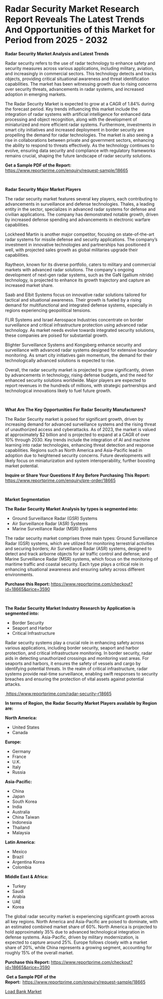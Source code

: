 <p><h1>Radar Security Market Research Report Reveals The Latest Trends And Opportunities of this Market for Period from 2025 - 2032</h1></p><p><strong>Radar Security Market Analysis and Latest Trends</strong></p>
<p><p>Radar security refers to the use of radar technology to enhance safety and security measures across various applications, including military, aviation, and increasingly in commercial sectors. This technology detects and tracks objects, providing critical situational awareness and threat identification capabilities. The market has been witnessing growth due to rising concerns over security threats, advancements in radar systems, and increased adoption in emerging markets.</p><p>The Radar Security Market is expected to grow at a CAGR of 1.84% during the forecast period. Key trends influencing this market include the integration of radar systems with artificial intelligence for enhanced data processing and object recognition, along with the development of miniaturized and more efficient radar systems. Furthermore, investments in smart city initiatives and increased deployment in border security are propelling the demand for radar technologies. The market is also seeing a rise in collaborations between private and government sectors, enhancing the ability to respond to threats effectively. As the technology continues to evolve, ensuring data security and compliance with regulatory frameworks remains crucial, shaping the future landscape of radar security solutions.</p></p>
<p><strong>Get a Sample PDF of the Report:&nbsp;</strong> <a href="https://www.reportprime.com/enquiry/request-sample/18665?utm_campaign=3549&utm_medium=2&utm_source=Github&utm_content=ia&utm_term=19032025&utm_id=radar-security">https://www.reportprime.com/enquiry/request-sample/18665</a></p>
<p>&nbsp;</p>
<p><strong>Radar Security Major Market Players</strong></p>
<p><p>The radar security market features several key players, each contributing to advancements in surveillance and defense technologies. Thales, a leading entity in the sector, specializes in advanced radar systems for defense and civilian applications. The company has demonstrated notable growth, driven by increased defense spending and advancements in electronic warfare capabilities.</p><p>Lockheed Martin is another major competitor, focusing on state-of-the-art radar systems for missile defense and security applications. The company’s investment in innovative technologies and partnerships has positioned it well, with projected sales growth as global militaries upgrade their capabilities.</p><p>Raytheon, known for its diverse portfolio, caters to military and commercial markets with advanced radar solutions. The company's ongoing development of next-gen radar systems, such as the GaN (gallium nitride) technology, is projected to enhance its growth trajectory and capture an increased market share.</p><p>Saab and Elbit Systems focus on innovative radar solutions tailored for tactical and situational awareness. Their growth is fueled by a rising demand for multifunctional and integrated defense systems, especially in regions experiencing geopolitical tensions.</p><p>FLIR Systems and Israel Aerospace Industries concentrate on border surveillance and critical infrastructure protection using advanced radar technology. As market needs evolve towards integrated security solutions, these companies are poised for substantial growth.</p><p>Blighter Surveillance Systems and Kongsberg enhance security and surveillance with advanced radar systems designed for extensive boundary monitoring. As smart city initiatives gain momentum, the demand for their technologically advanced solutions is expected to rise.</p><p>Overall, the radar security market is projected to grow significantly, driven by advancements in technology, rising defense budgets, and the need for enhanced security solutions worldwide. Major players are expected to report revenues in the hundreds of millions, with strategic partnerships and technological innovations likely to fuel future growth.</p></p>
<p>&nbsp;</p>
<p><strong>What Are The Key Opportunities For Radar Security Manufacturers?</strong></p>
<p><p>The Radar Security market is poised for significant growth, driven by increasing demand for advanced surveillance systems and the rising threat of unauthorized access and cyberattacks. As of 2023, the market is valued at approximately $2 billion and is projected to expand at a CAGR of over 10% through 2030. Key trends include the integration of AI and machine learning into radar technologies, enhancing threat detection and response capabilities. Regions such as North America and Asia-Pacific lead in adoption due to heightened security concerns. Future developments will likely focus on miniaturization and system interoperability, further boosting market potential.</p></p>
<p><strong>Inquire or Share Your Questions If Any Before Purchasing This Report:</strong> <a href="https://www.reportprime.com/enquiry/pre-order/18665?utm_campaign=3549&utm_medium=2&utm_source=Github&utm_content=ia&utm_term=19032025&utm_id=radar-security">https://www.reportprime.com/enquiry/pre-order/18665</a></p>
<p>&nbsp;</p>
<p><strong>Market Segmentation</strong></p>
<p><strong>The Radar Security Market Analysis by types is segmented into:</strong></p>
<p><ul><li>Ground Surveillance Radar (GSR) Systems</li><li>Air Surveillance Radar (ASR) Systems</li><li>Marine Surveillance Radar (MSR) Systems</li></ul></p>
<p><p>The radar security market comprises three main types: Ground Surveillance Radar (GSR) systems, which are utilized for monitoring terrestrial activities and securing borders; Air Surveillance Radar (ASR) systems, designed to detect and track airborne objects for air traffic control and defense; and Marine Surveillance Radar (MSR) systems, which focus on the monitoring of maritime traffic and coastal security. Each type plays a critical role in enhancing situational awareness and ensuring safety across different environments.</p></p>
<p><strong>Purchase this Report:&nbsp;</strong><a href="https://www.reportprime.com/checkout?id=18665&price=3590&utm_campaign=3549&utm_medium=2&utm_source=Github&utm_content=ia&utm_term=19032025&utm_id=radar-security">https://www.reportprime.com/checkout?id=18665&price=3590</a></p>
<p>&nbsp;</p>
<p><strong>The Radar Security Market Industry Research by Application is segmented into:</strong></p>
<p><ul><li>Border Security</li><li>Seaport and Harbor</li><li>Critical Infrastructure</li></ul></p>
<p><p>Radar security systems play a crucial role in enhancing safety across various applications, including border security, seaport and harbor protection, and critical infrastructure monitoring. In border security, radar aids in detecting unauthorized crossings and monitoring vast areas. For seaports and harbors, it ensures the safety of vessels and cargo by identifying potential threats. In the realm of critical infrastructure, radar systems provide real-time surveillance, enabling swift responses to security breaches and ensuring the protection of vital assets against potential attacks.</p></p>
<p><a href="https://www.reportprime.com/radar-security-r18665?utm_campaign=3549&utm_medium=2&utm_source=Github&utm_content=ia&utm_term=19032025&utm_id=radar-security">&nbsp;https://www.reportprime.com/radar-security-r18665</a></p>
<p><strong>In terms of Region, the Radar Security Market Players available by Region are:</strong></p>
<p>
    <p> <strong> North America: </strong>
        <ul>
            <li>United States</li>
            <li>Canada</li>
        </ul>
        </p> 
    <p> <strong> Europe: </strong>
        <ul>
            <li>Germany</li>
            <li>France</li>
            <li>U.K.</li>
            <li>Italy</li>
            <li>Russia</li>
        </ul>
        </p> 
    <p> <strong> Asia-Pacific: </strong>
        <ul>
            <li>China</li>
            <li>Japan</li>
            <li>South Korea</li>
            <li>India</li>
            <li>Australia</li>
            <li>China Taiwan</li>
            <li>Indonesia</li>
            <li>Thailand</li>
            <li>Malaysia</li>
        </ul>
        </p> 
    <p> <strong> Latin America: </strong>
        <ul>
            <li>Mexico</li>
            <li>Brazil</li>
            <li>Argentina Korea</li>
            <li>Colombia</li>
        </ul>
        </p> 
    <p> <strong> Middle East & Africa: </strong>
        <ul>
            <li>Turkey</li>
            <li>Saudi</li>
            <li>Arabia</li>
            <li>UAE</li>
            <li>Korea</li>
        </ul>
    </p>
    </p>
<p><p>The global radar security market is experiencing significant growth across all key regions. North America and Asia-Pacific are poised to dominate, with an estimated combined market share of 60%. North America is projected to hold approximately 35% due to advanced technological integration in defense systems. Asia-Pacific, driven by military modernization, is expected to capture around 25%. Europe follows closely with a market share of 20%, while China represents a growing segment, accounting for roughly 15% of the overall market.</p></p>
<p><strong>Purchase this Report: </strong><a href="https://www.reportprime.com/checkout?id=18665&price=3590&utm_campaign=3549&utm_medium=2&utm_source=Github&utm_content=ia&utm_term=19032025&utm_id=radar-security">https://www.reportprime.com/checkout?id=18665&price=3590</a></p>
<p>&nbsp;<strong>Get a Sample PDF of the Report:&nbsp;&nbsp;</strong><a href="https://www.reportprime.com/enquiry/request-sample/18665?utm_campaign=3549&utm_medium=2&utm_source=Github&utm_content=ia&utm_term=19032025&utm_id=radar-security">https://www.reportprime.com/enquiry/request-sample/18665</a></p>
<p><strong></strong></p>
<p><p><a href="https://github.com/sahoolipko6f/Market-Research-Report-List-1/blob/main/load-bank-market.md?utm_campaign=3549&utm_medium=2&utm_source=Github&utm_content=ia&utm_term=19032025&utm_id=radar-security">Load Bank Market</a></p></p>